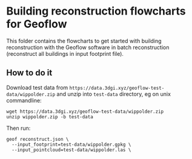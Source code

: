 # Building reconstruction flowcharts for Geoflow
This folder contains the flowcharts to get started with building reconstruction with the Geoflow software in batch reconstruction (reconstruct all buildings in input footprint file).

## How to do it
Download test data from `https://data.3dgi.xyz/geoflow-test-data/wippolder.zip` and unzip into `test-data` directory, eg on unix commandline:
```
wget https://data.3dgi.xyz/geoflow-test-data/wippolder.zip
unzip wippolder.zip -b test-data
```

Then run:
```
geof reconstruct.json \
  --input_footprint=test-data/wippolder.gpkg \
  --input_pointcloud=test-data/wippolder.las \
```
